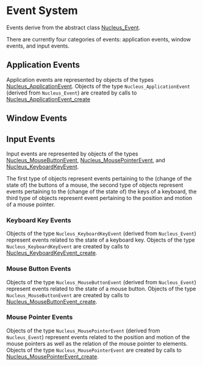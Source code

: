 # Event System
Events derive from the abstract class [Nucleus_Event](Nucleus_Event).

There are currently four categories of events: application events, window events, and input events.

## Application Events
Application events are represented by objects of the types [Nucleus_ApplicationEvent](Nucleus_ApplicationEvent.md).
Objects of the type `Nucleus_ApplicationEvent` (derived from `Nucleus_Event`) are created by calls to [Nucleus_ApplicationEvent_create](Nucleus_ApplicationEvent_create.md)

## Window Events

## Input Events
Input events are represented by objects of the types
[Nucleus_MouseButtonEvent](Nucleus_MouseButtonEvent.md),
[Nucleus_MousePointerEvent](Nucleus_MousePointerEvent.md), and
[Nucleus_KeyboardKeyEvent](Nucleus_KeyboardKeyEvent.md).

The first type of objects represent events pertaining to the (change of the state of) the buttons of a mouse,
the second type of objects represent events pertaining to the (change of the state of) the keys of a keyboard,
the third type of objects represent event pertaining to the position and motion of a mouse pointer.

### Keyboard Key Events
Objects of the type `Nucleus_KeyboardKeyEvent` (derived from `Nucleus_Event`) represent events related to the state of a keyboard key.
Objects of the type `Nucleus_KeyboardKeyEvent` are created by calls to [Nucleus_KeyboardKeyEvent_create](Nucleus_KeyboardKeyEvent_create.md).

### Mouse Button Events
Objects of the type `Nucleus_MouseButtonEvent` (derived from `Nucleus_Event`) represent events related to the state of a mouse button.
Objects of the type `Nucleus_MouseButtonEvent` are created by calls to [Nucleus_MouseButtonEvent_create](Nucleus_MouseButtonEvent_create.md).

### Mouse Pointer Events
Objects of the type `Nucleus_MousePointerEvent` (derived from `Nucleus_Event`) represent events related to the position and motion
of the mouse pointers as well as the relation of the mouse pointer to elements.
Objects of the type `Nucleus_MousePointerEvent` are created by calls to [Nucleus_MousePointerEvent_create](Nucleus_MousePointerEvent_create.md).
